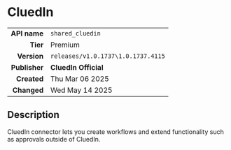 # CluedIn
| | |
|-:|-|
|**API name**|`shared_cluedin`|
|**Tier**|Premium|
|**Version**|`releases/v1.0.1737\1.0.1737.4115`|
|**Publisher**|**CluedIn Official**|
|**Created**|Thu Mar 06 2025|
|**Changed**|Wed May 14 2025|

## Description
CluedIn connector lets you create workflows and extend functionality such as approvals outside of CluedIn.
